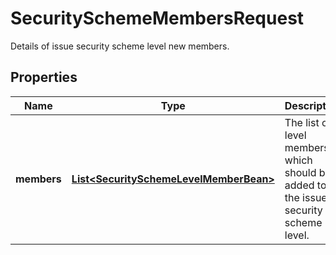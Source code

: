 

# SecuritySchemeMembersRequest

Details of issue security scheme level new members.

## Properties

| Name | Type | Description | Notes |
|------------ | ------------- | ------------- | -------------|
|**members** | [**List&lt;SecuritySchemeLevelMemberBean&gt;**](SecuritySchemeLevelMemberBean.md) | The list of level members which should be added to the issue security scheme level. |  [optional] |



